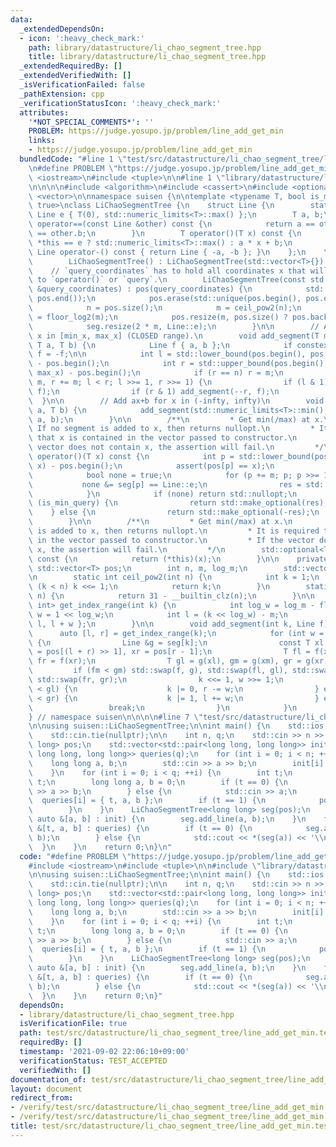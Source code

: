 ```yaml
---
data:
  _extendedDependsOn:
  - icon: ':heavy_check_mark:'
    path: library/datastructure/li_chao_segment_tree.hpp
    title: library/datastructure/li_chao_segment_tree.hpp
  _extendedRequiredBy: []
  _extendedVerifiedWith: []
  _isVerificationFailed: false
  _pathExtension: cpp
  _verificationStatusIcon: ':heavy_check_mark:'
  attributes:
    '*NOT_SPECIAL_COMMENTS*': ''
    PROBLEM: https://judge.yosupo.jp/problem/line_add_get_min
    links:
    - https://judge.yosupo.jp/problem/line_add_get_min
  bundledCode: "#line 1 \"test/src/datastructure/li_chao_segment_tree/line_add_get_min.test.cpp\"\
    \n#define PROBLEM \"https://judge.yosupo.jp/problem/line_add_get_min\"\n\n#include\
    \ <iostream>\n#include <tuple>\n\n#line 1 \"library/datastructure/li_chao_segment_tree.hpp\"\
    \n\n\n\n#include <algorithm>\n#include <cassert>\n#include <optional>\n#include\
    \ <vector>\n\nnamespace suisen {\n\ntemplate <typename T, bool is_min_query =\
    \ true>\nclass LiChaoSegmentTree {\n    struct Line {\n        static constexpr\
    \ Line e { T(0), std::numeric_limits<T>::max() };\n        T a, b;\n        bool\
    \ operator==(const Line &other) const {\n            return a == other.a and b\
    \ == other.b;\n        }\n        T operator()(T x) const {\n            return\
    \ *this == e ? std::numeric_limits<T>::max() : a * x + b;\n        }\n       \
    \ Line operator-() const { return Line { -a, -b }; }\n    };\n    \n    public:\n\
    \        LiChaoSegmentTree() : LiChaoSegmentTree(std::vector<T>{}) {}\n\n    \
    \    // `query_coordinates` has to hold all coordinates x that will be passed\
    \ to `operator()` or `query`.\n        LiChaoSegmentTree(const std::vector<T>\
    \ &query_coordinates) : pos(query_coordinates) {\n            std::sort(pos.begin(),\
    \ pos.end());\n            pos.erase(std::unique(pos.begin(), pos.end()), pos.end());\n\
    \            n = pos.size();\n            m = ceil_pow2(n);\n            log_m\
    \ = floor_log2(m);\n            pos.resize(m, pos.size() ? pos.back() : T(0));\n\
    \            seg.resize(2 * m, Line::e);\n        }\n\n        // Add ax+b for\
    \ x in [min_x, max_x] (CLOSED range).\n        void add_segment(T min_x, T max_x,\
    \ T a, T b) {\n            Line f { a, b };\n            if constexpr (not is_min_query)\
    \ f = -f;\n\n            int l = std::lower_bound(pos.begin(), pos.end(), min_x)\
    \ - pos.begin();\n            int r = std::upper_bound(pos.begin(), pos.end(),\
    \ max_x) - pos.begin();\n            if (r == n) r = m;\n            for (l +=\
    \ m, r += m; l < r; l >>= 1, r >>= 1) {\n                if (l & 1) add_segment(l++,\
    \ f);\n                if (r & 1) add_segment(--r, f);\n            }\n      \
    \  }\n\n        // Add ax+b for x in (-infty, infty)\n        void add_line(T\
    \ a, T b) {\n            add_segment(std::numeric_limits<T>::min(), std::numeric_limits<T>::max(),\
    \ a, b);\n        }\n\n        /**\n         * Get min(/max) at x.\n         *\
    \ If no segment is added to x, then returns nullopt.\n         * It is required\
    \ that x is contained in the vector passed to constructor.\n         * If the\
    \ vector does not contain x, the assertion will fail.\n         */\n        std::optional<T>\
    \ operator()(T x) const {\n            int p = std::lower_bound(pos.begin(), pos.end(),\
    \ x) - pos.begin();\n            assert(pos[p] == x);\n            T res = std::numeric_limits<T>::max();\n\
    \            bool none = true;\n            for (p += m; p; p >>= 1) {\n     \
    \           none &= seg[p] == Line::e;\n                res = std::min(res, seg[p](x));\n\
    \            }\n            if (none) return std::nullopt;\n            if constexpr\
    \ (is_min_query) {\n                return std::make_optional(res);\n        \
    \    } else {\n                return std::make_optional(-res);\n            }\n\
    \        }\n\n        /**\n         * Get min(/max) at x.\n         * If no segment\
    \ is added to x, then returns nullopt.\n         * It is required that x is contained\
    \ in the vector passed to constructor.\n         * If the vector does not contain\
    \ x, the assertion will fail.\n         */\n        std::optional<T> query(T x)\
    \ const {\n            return (*this)(x);\n        }\n\n    private:\n       \
    \ std::vector<T> pos;\n        int n, m, log_m;\n        std::vector<Line> seg;\n\
    \n        static int ceil_pow2(int n) {\n            int k = 1;\n            while\
    \ (k < n) k <<= 1;\n            return k;\n        }\n        static int floor_log2(int\
    \ n) {\n            return 31 - __builtin_clz(n);\n        }\n\n        std::pair<int,\
    \ int> get_index_range(int k) {\n            int log_w = log_m - floor_log2(k),\
    \ w = 1 << log_w;\n            int l = (k << log_w) - m;\n            return {\
    \ l, l + w };\n        }\n\n        void add_segment(int k, Line f) {\n      \
    \      auto [l, r] = get_index_range(k);\n            for (int w = r - l; w;)\
    \ {\n                Line &g = seg[k];\n                const T xl = pos[l], xm\
    \ = pos[(l + r) >> 1], xr = pos[r - 1];\n                T fl = f(xl), fm = f(xm),\
    \ fr = f(xr);\n                T gl = g(xl), gm = g(xm), gr = g(xr);\n       \
    \         if (fm < gm) std::swap(f, g), std::swap(fl, gl), std::swap(fm, gm),\
    \ std::swap(fr, gr);\n                k <<= 1, w >>= 1;\n                if (fl\
    \ < gl) {\n                    k |= 0, r -= w;\n                } else if (fr\
    \ < gr) {\n                    k |= 1, l += w;\n                } else {\n   \
    \                 break;\n                }\n            }\n        }\n};\n\n\
    } // namespace suisen\n\n\n\n#line 7 \"test/src/datastructure/li_chao_segment_tree/line_add_get_min.test.cpp\"\
    \n\nusing suisen::LiChaoSegmentTree;\n\nint main() {\n    std::ios::sync_with_stdio(false);\n\
    \    std::cin.tie(nullptr);\n\n    int n, q;\n    std::cin >> n >> q;\n    std::vector<long\
    \ long> pos;\n    std::vector<std::pair<long long, long long>> init(n);\n    std::vector<std::tuple<int,\
    \ long long, long long>> queries(q);\n    for (int i = 0; i < n; ++i) {\n    \
    \    long long a, b;\n        std::cin >> a >> b;\n        init[i] = { a, b };\n\
    \    }\n    for (int i = 0; i < q; ++i) {\n        int t;\n        std::cin >>\
    \ t;\n        long long a, b = 0;\n        if (t == 0) {\n            std::cin\
    \ >> a >> b;\n        } else {\n            std::cin >> a;\n        }\n      \
    \  queries[i] = { t, a, b };\n        if (t == 1) {\n            pos.push_back(a);\n\
    \        }\n    }\n    LiChaoSegmentTree<long long> seg(pos);\n    for (const\
    \ auto &[a, b] : init) {\n        seg.add_line(a, b);\n    }\n    for (const auto\
    \ &[t, a, b] : queries) {\n        if (t == 0) {\n            seg.add_line(a,\
    \ b);\n        } else {\n            std::cout << *(seg(a)) << '\\n';\n      \
    \  }\n    }\n    return 0;\n}\n"
  code: "#define PROBLEM \"https://judge.yosupo.jp/problem/line_add_get_min\"\n\n\
    #include <iostream>\n#include <tuple>\n\n#include \"library/datastructure/li_chao_segment_tree.hpp\"\
    \n\nusing suisen::LiChaoSegmentTree;\n\nint main() {\n    std::ios::sync_with_stdio(false);\n\
    \    std::cin.tie(nullptr);\n\n    int n, q;\n    std::cin >> n >> q;\n    std::vector<long\
    \ long> pos;\n    std::vector<std::pair<long long, long long>> init(n);\n    std::vector<std::tuple<int,\
    \ long long, long long>> queries(q);\n    for (int i = 0; i < n; ++i) {\n    \
    \    long long a, b;\n        std::cin >> a >> b;\n        init[i] = { a, b };\n\
    \    }\n    for (int i = 0; i < q; ++i) {\n        int t;\n        std::cin >>\
    \ t;\n        long long a, b = 0;\n        if (t == 0) {\n            std::cin\
    \ >> a >> b;\n        } else {\n            std::cin >> a;\n        }\n      \
    \  queries[i] = { t, a, b };\n        if (t == 1) {\n            pos.push_back(a);\n\
    \        }\n    }\n    LiChaoSegmentTree<long long> seg(pos);\n    for (const\
    \ auto &[a, b] : init) {\n        seg.add_line(a, b);\n    }\n    for (const auto\
    \ &[t, a, b] : queries) {\n        if (t == 0) {\n            seg.add_line(a,\
    \ b);\n        } else {\n            std::cout << *(seg(a)) << '\\n';\n      \
    \  }\n    }\n    return 0;\n}"
  dependsOn:
  - library/datastructure/li_chao_segment_tree.hpp
  isVerificationFile: true
  path: test/src/datastructure/li_chao_segment_tree/line_add_get_min.test.cpp
  requiredBy: []
  timestamp: '2021-09-02 22:06:10+09:00'
  verificationStatus: TEST_ACCEPTED
  verifiedWith: []
documentation_of: test/src/datastructure/li_chao_segment_tree/line_add_get_min.test.cpp
layout: document
redirect_from:
- /verify/test/src/datastructure/li_chao_segment_tree/line_add_get_min.test.cpp
- /verify/test/src/datastructure/li_chao_segment_tree/line_add_get_min.test.cpp.html
title: test/src/datastructure/li_chao_segment_tree/line_add_get_min.test.cpp
---
```

